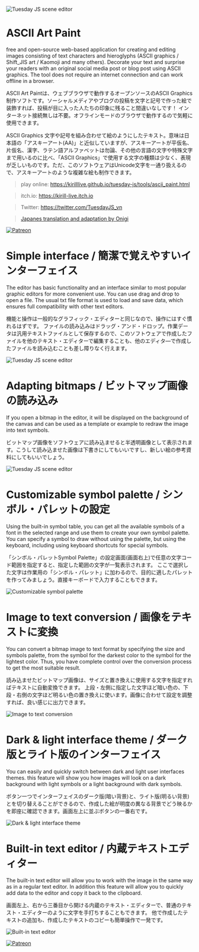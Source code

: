 ![Tuesday JS scene editor](screenshots/ascii_art_paint.png)

# ASCII Art Paint

free and open-source web-based application for creating and editing images consisting of text characters and hieroglyphs (ASCII graphics / Shift_JIS art / Kaomoji and many others).
Decorate your text and surprise your readers with an original social media post or blog post using ASCII graphics.
The tool does not require an internet connection and can work offline in a browser.

ASCII Art Paintは、ウェブブラウザで動作するオープンソースのASCII Graphics 制作ソフトです。ソーシャルメディアやブログの投稿を文字と記号で作った絵で装飾すれば、投稿が目に入った人たちの印象に残ること間違いなしです！ インターネット接続無しは不要。オフラインモードのブラウザで動作するので気軽に使用できます。

ASCII Graphics 文字や記号を組み合わせて絵のようにしたテキスト。意味は日本語の「アスキーアート(AA)」と近似していますが、アスキーアートが平仮名、片仮名、漢字、ラテン語アルファベットは勿論、その他の言語の文字や特殊文字まで用いるのに比べ、「ASCII Graphics」で使用する文字の種類は少なく、表現が乏しいものです。ただ、このソフトウェアはUnicode文字を一通り扱えるので、アスキーアートのような複雑な絵も制作できます。

> play online: https://kirilllive.github.io/tuesday-js/tools/ascii_paint.html 

> itch.io: https://kirill-live.itch.io

> Twitter: https://twitter.com/TuesdayJS_vn

> [Japanes translation and adaptation by Onigi ](https://twitter.com/onigi123)


[![Patreon](http://odin-interactive.com/img/patron.svg)](https://www.patreon.com/tuesday_js)


# Simple interface / 簡潔で覚えやすいインターフェイス

The editor has basic functionality and an interface similar to most popular graphic editors for more convenient use.
You can use drag and drop to open a file. The usual txt file format is used to load and save data, which ensures full compatibility with other text editors.

機能と操作は一般的なグラフィック・エディターと同じなので、操作にはすぐ慣れるはずです。
ファイルの読み込みはドラッグ・アンド・ドロップ。作業データは汎用テキストファイルとして保存するので、このソフトウェアで作成したファイルを他のテキスト・エディターで編集することも、他のエディタ―で作成したファイルを読み込むことも差し障りなく行えます。

![Tuesday JS scene editor](screenshots/copy_past.png)


# Adapting bitmaps / ビットマップ画像の読み込み

If you open a bitmap in the editor, it will be displayed on the background of the canvas and can be used as a template or example to redraw the image into text symbols.

ビットマップ画像をソフトウェアに読み込ませると半透明画像として表示されます。こうして読み込ませた画像は下書きにしてもいいですし、新しい絵の参考資料にしてもいいでしょう。

![Tuesday JS scene editor](screenshots/stroke.png)


# Customizable symbol palette / シンボル・パレットの設定

Using the built-in symbol table, you can get all the available symbols of a font in the selected range and use them to create your own symbol palette.
You can specify a symbol to draw without using the palette, but using the keyboard, including using keyboard shortcuts for special symbols.

「シンボル・パレットSymbol Palette」の設定画面(画面右上)で任意の文字コード範囲を指定すると、指定した範囲の文字が一覧表示されます。
ここで選択した文字は作業用の「シンボル・パレット」に加わるので、目的に適したパレットを作ってみましょう。直接キーボードで入力することもできます。

![Customizable symbol palette](screenshots/palette.png)


# Image to text conversion / 画像をテキストに変換

You can convert a bitmap image to text format by specifying the size and symbols palette, from the symbol for the darkest color to the symbol for the lightest color.
Thus, you have complete control over the conversion process to get the most suitable result.

読み込ませたビットマップ画像は、サイズと置き換えに使用する文字を指定すればテキストに自動変換できます。
上段・左側に指定した文字ほど暗い色の、下段・右側の文字ほど明るい色の置き換えに使います。画像に合わせて設定を調整すれば、良い感じに出力できます。

![Image to text conversion](screenshots/Image_to_text.png)


# Dark & light interface theme / ダーク版とライト版のインターフェイス

You can easily and quickly switch between dark and light user interfaces themes. 
this feature will show you how images will look on a dark background with light symbols or a light background with dark symbols.

ボタン一つでインターフェイスのダーク版(暗い背景)と、ライト版(明るい背景)とを切り替えることができるので、作成した絵が明度の異なる背景でどう映るかを即座に確認できます。画面左上に並ぶボタンの一番右です。

![Dark & light interface theme](screenshots/light_dark_theme.png)


# Built-in text editor / 内蔵テキストエディター

The built-in text editor will allow you to work with the image in the same way as in a regular text editor. 
In addition this feature will allow you to quickly add data to the editor and copy it back to the clipboard.

画面左上、右から三番目から開ける内蔵のテキスト・エディターで、普通のテキスト・エディターのように文字を手打ちすることもできます。
他で作成したテキストの追加も、作成したテキストのコピーも簡単操作で一発です。

![Built-in text editor](screenshots/text_edit.png)



[![Patreon](http://odin-interactive.com/img/patron.svg)](https://www.patreon.com/tuesday_js)
